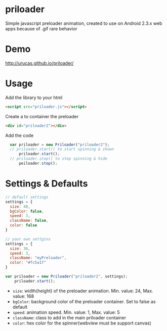 priloader
=========

Simple javascript preloader animation, created to use on Android 2.3.x web apps because of .gif rare behavior

Demo
====
<a href="http://urucas.github.io/priloader/" target="_blank">http://urucas.github.io/priloader/</a>

Usage
=====
Add the library to your html 
``` html
<script src="priloader.js"></script>
```

Create a to container the preloader
``` html
<div id="priloader2"></div>
```

Add the code
``` javascript
  var priloader = new Priloader("priloader2"); 
  // priloader.start() to start spinning & shown
      priloader.start();
  // priloader.stop() to stop spinning & hide
      peiloader.stop();
```

Settings & Defaults
=================
``` javascript
// default settings
settings = {
  size: 48,
  bgColor: false,
  speed: 3,
  className: false,
  color: false
}

// your own settgins
settings = {
  size: 36,
  speed: 3,
  className: "myPreloader",
  color: "#fc5a17"
}

var priloader = new Priloader("priloader2", settings); 
    priloader.start();
```

* `size`: width(height) of the preloader animation. Min. value: 24, Max. value: 168
* `bgColor`: background color of the preloader container. Set to false as default
* `speed`: animation speed. Min. value: 1, Max. value: 5
* `className`: class to add in the main priloader container
* `color`: hex color for the spinner(webview must be support canvas)
